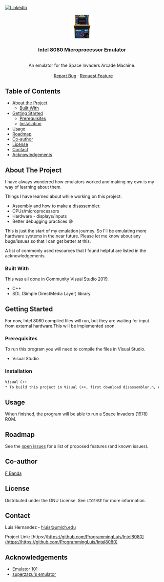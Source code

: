 <!-- PROJECT LOGO -->
[![LinkedIn][linkedin-shield]][linkedin-url]
<br />
<p align="center">
  <a href="https://github.com/ProgrammingLuis/Intel8080">
    <img src="logo/logo.jpeg" alt="Logo" width="80" height="80">
  </a>

  <h3 align="center">Intel 8080 Microprocessor Emulator</h3>

  <p align="center">
    <br />
    An emulator for the Space Invaders Arcade Machine.
    <br />
    <br />
    ·
    <a href="https://github.com/ProgrammingLuis/Intel8080/issues">Report Bug</a>
    ·
    <a href="https://github.com/ProgrammingLuis/Intel8080/issues">Request Feature</a>
  </p>
</p>



<!-- TABLE OF CONTENTS -->
## Table of Contents

* [About the Project](#about-the-project)
  * [Built With](#built-with)
* [Getting Started](#getting-started)
  * [Prerequisites](#prerequisites)
  * [Installation](#installation)
* [Usage](#usage)
* [Roadmap](#roadmap)
* [Co-author](#co-author)
* [License](#license)
* [Contact](#contact)
* [Acknowledgements](#acknowledgements)



<!-- ABOUT THE PROJECT -->
## About The Project

I have always wondered how emulators worked and making my own is my way of learning about them. 

Things I have learned about while working on this project:
* Assembly and how to make a disassembler.
* CPUs/microprocessors
* Hardware - displays/inputs
* Better debugging practices :smile:

This is just the start of my emulation journey. So I'll be emulating more hardware systems in the near future. Please let me know about any bugs/issues so that I can get better at this.

A list of commonly used resources that I found helpful are listed in the acknowledgements.

### Built With
This was all done in Community Visual Studio 2019. 
* C++
* SDL (Simple DirectMedia Layer) library

<!-- GETTING STARTED -->
## Getting Started

For now, Intel 8080 compiled files will run, but they are waiting for input from external hardware.This will be implemented soon.

### Prerequisites

To run this program you will need to compile the files in Visual Studio.
* Visual Studio

### Installation
```sh
Visual C++
* To build this project in Visual C++, first download disassembler.h, disassembler.cpp, and CPU.cpp, then build and run the program.
```

<!-- USAGE EXAMPLES -->
## Usage

When finished, the program will be able to run a Space Invaders (1978) ROM.

<!-- ROADMAP -->
## Roadmap

See the [open issues](https://github.com/ProgrammingLuis/Intel8080/issues) for a list of proposed features (and known issues).


<!-- CO-AUTHOR -->
## Co-author

[F Banda](https://github.com/f-banda)



<!-- LICENSE -->
## License

Distributed under the GNU License. See `LICENSE` for more information.

<!-- CONTACT -->
## Contact

Luis Hernandez - hluis@umich.edu

Project Link: [https://https://github.com/ProgrammingLuis/Intel8080](https://https://github.com/ProgrammingLuis/Intel8080)



<!-- ACKNOWLEDGEMENTS -->
## Acknowledgements
* [Emulator 101](http://emulator101.com/)
* [superzazu's emulator](https://github.com/superzazu/8080)



<!-- MARKDOWN LINKS & IMAGES -->
<!-- https://www.markdownguide.org/basic-syntax/#reference-style-links -->
[linkedin-shield]: https://img.shields.io/badge/-LinkedIn-black.svg?style=flat-square&logo=linkedin&colorB=555
[linkedin-url]: https://linkedin.com
